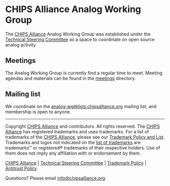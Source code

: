 # CHIPS Alliance Analog Working Group

The [CHIPS Alliance](https://chipsalliance.org) Analog Working Group was established under the [Technical Steering Committee](https://github.com/chipsalliance/tsc) as a space to coordinate on open source analog activity.

## Meetings

The Analog Working Group is currently find a regular time to meet. Meeting agendas and materials can be found in the [meetings](./meetings) directory.

## Mailing list

We coordinate on the [analog-wg@lists.chipsalliance.org](mailto:analog-wg@lists.chipsalliance.org) mailing list, and membership is open to anyone.

---

Copyright [CHIPS Alliance](https://chipsalliance.org) and contributors. All rights reserved. The [CHIPS Alliance](https://chipsalliance.org) has registered trademarks and uses trademarks.  For a list of trademarks of the [CHIPS Alliance](https://chipsalliance.org), please see our [Trademark Policy and List](https://lfprojects.org/policies/trademark-policy/). Trademarks and logos not indicated on the [list of trademarks](https://lfprojects.org/policies/trademark-policy/) are trademarks™ or registered® trademarks of their respective holders. Use of them does not imply any affiliation with or endorsement by them.

[CHIPS Alliance](https://chipsalliance.org/) | [Technical Steering Committee](https://github.com/chipsalliance/tsc) | [Trademark Policy](https://lfprojects.org/policies/trademark-policy/) | [Antitrust Policy](https://lfprojects.org/policies/antitrust-policy/)

Questions? Please email [info@chipsalliance.org](mailto:info@chipsalliance.org).